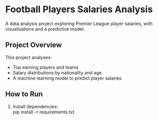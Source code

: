 # Football Players Salaries Analysis  

A data analysis project exploring Premier League player salaries, with visualisations and a predictive model.

## Project Overview
This project analyses:
- Top earning players and teams
- Salary distributions by nationality and age
- A machine learning model to predict player salaries

## How to Run  
1. Install dependencies:  
   pip install -r requirements.txt